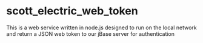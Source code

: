 # scott_electric_web_token
This is a web service written in node.js designed to run on the local network and return a JSON web token to our jBase server for authentication
